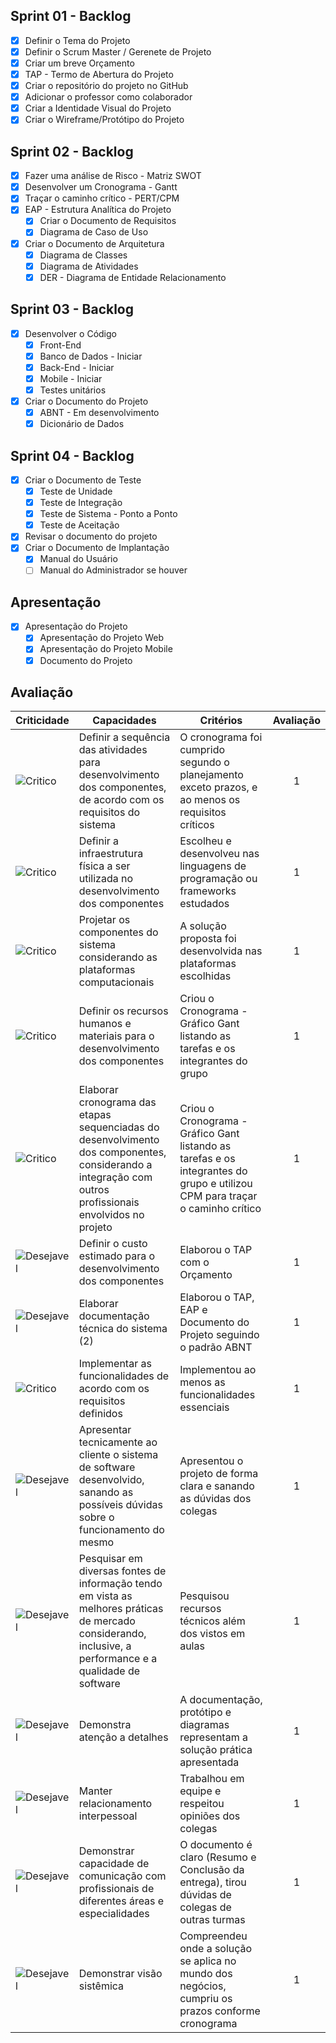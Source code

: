 ## Sprint 01 - Backlog
- [x] Definir o Tema do Projeto
- [x] Definir o Scrum Master / Gerenete de Projeto
- [x] Criar um breve Orçamento
- [x] TAP - Termo de Abertura do Projeto
- [x] Criar o repositório do projeto no GitHub
- [x] Adicionar o professor como colaborador
- [x] Criar a Identidade Visual do Projeto
- [x] Criar o Wireframe/Protótipo do Projeto

## Sprint 02 - Backlog
- [x] Fazer uma análise de Risco - Matriz SWOT
- [x] Desenvolver um Cronograma - Gantt
- [x] Traçar o caminho crítico - PERT/CPM
- [x] EAP - Estrutura Analítica do Projeto
    - [x] Criar o Documento de Requisitos
    - [x] Diagrama de Caso de Uso
- [x] Criar o Documento de Arquitetura
    - [x] Diagrama de Classes
    - [x] Diagrama de Atividades
    - [x] DER - Diagrama de Entidade Relacionamento

## Sprint 03 - Backlog
- [x] Desenvolver o Código
    - [x] Front-End
    - [x] Banco de Dados - Iniciar
    - [x] Back-End - Iniciar
    - [x] Mobile - Iniciar
    - [x] Testes unitários
- [x] Criar o Documento do Projeto
    - [x] ABNT - Em desenvolvimento
    - [x] Dicionário de Dados

## Sprint 04 - Backlog
- [x] Criar o Documento de Teste
    - [x] Teste de Unidade
    - [x] Teste de Integração
    - [x] Teste de Sistema - Ponto a Ponto
    - [x] Teste de Aceitação
- [x] Revisar o documento do projeto
- [x] Criar o Documento de Implantação
    - [x] Manual do Usuário
    - [ ] Manual do Administrador se houver

## Apresentação
- [x] Apresentação do Projeto
    - [x] Apresentação do Projeto Web
    - [x] Apresentação do Projeto Mobile
    - [x] Documento do Projeto
     
## Avaliação
|Criticidade|Capacidades|Critérios|Avaliação|
|-|-|-|:-:|
|![Critico](https://raw.githubusercontent.com/wellifabio/senai2023/main/outros/assets/critico.png)|Definir a sequência das atividades para desenvolvimento dos componentes, de acordo com os requisitos do sistema|O cronograma foi cumprido segundo o planejamento exceto prazos, e ao menos os requisitos críticos|1|
|![Critico](https://raw.githubusercontent.com/wellifabio/senai2023/main/outros/assets/critico.png)|Definir a infraestrutura física a ser utilizada no desenvolvimento dos componentes|Escolheu e desenvolveu nas linguagens de programação ou frameworks estudados|1|
|![Critico](https://raw.githubusercontent.com/wellifabio/senai2023/main/outros/assets/critico.png)|Projetar os componentes do sistema considerando as plataformas computacionais|A solução proposta foi desenvolvida nas plataformas escolhidas|1|
|![Critico](https://raw.githubusercontent.com/wellifabio/senai2023/main/outros/assets/critico.png)|Definir os recursos humanos e materiais para o desenvolvimento dos componentes|Criou o Cronograma - Gráfico Gant listando as tarefas e os integrantes do grupo|1|
|![Critico](https://raw.githubusercontent.com/wellifabio/senai2023/main/outros/assets/critico.png)|Elaborar cronograma das etapas sequenciadas do desenvolvimento dos componentes, considerando a integração com outros profissionais envolvidos no projeto|Criou o Cronograma - Gráfico Gant listando as tarefas e os integrantes do grupo e utilizou CPM para traçar o caminho crítico|1|
|![Desejavel](https://raw.githubusercontent.com/wellifabio/senai2023/main/outros/assets/desejavel.png)|Definir o custo estimado para o desenvolvimento dos componentes|Elaborou o TAP com o Orçamento|1|
|![Desejavel](https://raw.githubusercontent.com/wellifabio/senai2023/main/outros/assets/desejavel.png)|Elaborar documentação técnica do sistema (2)|Elaborou o TAP, EAP e Documento do Projeto seguindo o padrão ABNT|1|
|![Critico](https://raw.githubusercontent.com/wellifabio/senai2023/main/outros/assets/critico.png)|Implementar as funcionalidades de acordo com os requisitos definidos|Implementou ao menos as funcionalidades essenciais|1|
|![Desejavel](https://raw.githubusercontent.com/wellifabio/senai2023/main/outros/assets/desejavel.png)|Apresentar tecnicamente ao cliente o sistema de software desenvolvido, sanando as possíveis dúvidas sobre o funcionamento do mesmo|Apresentou o projeto de forma clara e sanando as dúvidas dos colegas|1|
|![Desejavel](https://raw.githubusercontent.com/wellifabio/senai2023/main/outros/assets/desejavel.png)|Pesquisar em diversas fontes de informação tendo em vista as melhores práticas de mercado considerando, inclusive, a performance e a qualidade de software|Pesquisou recursos técnicos além dos vistos em aulas|1|
|![Desejavel](https://raw.githubusercontent.com/wellifabio/senai2023/main/outros/assets/desejavel.png)|Demonstra atenção a detalhes|A documentação, protótipo e diagramas representam a solução prática apresentada|1|
|![Desejavel](https://raw.githubusercontent.com/wellifabio/senai2023/main/outros/assets/desejavel.png)|Manter relacionamento interpessoal|Trabalhou em equipe e respeitou opiniões dos colegas|1|
|![Desejavel](https://raw.githubusercontent.com/wellifabio/senai2023/main/outros/assets/desejavel.png)|Demonstrar capacidade de comunicação com profissionais de diferentes áreas e especialidades|O documento é claro (Resumo e Conclusão da entrega), tirou dúvidas de colegas de outras turmas|1|
|![Desejavel](https://raw.githubusercontent.com/wellifabio/senai2023/main/outros/assets/desejavel.png)|Demonstrar visão sistêmica|Compreendeu onde a solução se aplica no mundo dos negócios, cumpriu os prazos conforme cronograma|1|

